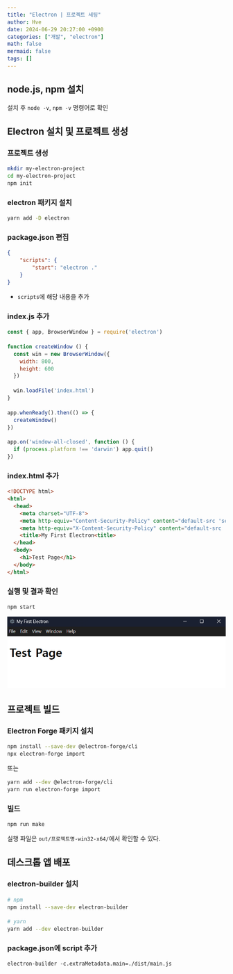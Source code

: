 ```yaml
---
title: "Electron | 프로젝트 세팅"
author: Hve
date: 2024-06-29 20:27:00 +0900
categories: ["개발", "electron"]
math: false
mermaid: false
tags: []
---
```


## node.js, npm 설치

설치 후 `node -v`, `npm -v` 명령어로 확인

## Electron 설치 및 프로젝트 생성

### 프로젝트 생성

```bash
mkdir my-electron-project
cd my-electron-project
npm init
```

### electron 패키지 설치

```bash
yarn add -D electron
```

### package.json 편집

```json
{
    "scripts": { 
        "start": "electron ." 
    }
}
```

- `scripts`에 해당 내용을 추가

### index.js 추가

```js
const { app, BrowserWindow } = require('electron')

function createWindow () {
  const win = new BrowserWindow({
    width: 800,
    height: 600
  })

  win.loadFile('index.html')
}

app.whenReady().then(() => {
  createWindow()
})

app.on('window-all-closed', function () {
  if (process.platform !== 'darwin') app.quit()
})
```

### index.html 추가

```html
<!DOCTYPE html>
<html>
  <head>
    <meta charset="UTF-8">
    <meta http-equiv="Content-Security-Policy" content="default-src 'self'; script-src 'self'">
    <meta http-equiv="X-Content-Security-Policy" content="default-src 'self'; script-src 'self'">
    <title>My First Electron<title>
  </head>
  <body>
    <h1>Test Page</h1>
  </body>
</html>
```

### 실행 및 결과 확인

```bash
npm start
```

![alt](/assets/img/electron/01.png)

## 프로젝트 빌드

### Electron Forge 패키지 설치

```bash
npm install --save-dev @electron-forge/cli
npx electron-forge import
```
또는
```bash
yarn add --dev @electron-forge/cli
yarn run electron-forge import
```

### 빌드

```bash
npm run make
```

실행 파일은 `out/프로젝트명-win32-x64/`에서 확인할 수 있다.

## 데스크톱 앱 배포

### electron-builder 설치

```bash
# npm
npm install --save-dev electron-builder

# yarn
yarn add --dev electron-builder
```

### package.json에 script 추가

```
electron-builder -c.extraMetadata.main=./dist/main.js
```
